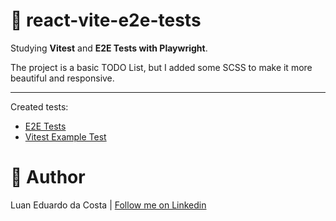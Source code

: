 # :test_tube: react-vite-e2e-tests

Studying **Vitest** and **E2E Tests with Playwright**.

The project is a basic TODO List, but I added some SCSS to make it more beautiful and responsive.

---

Created tests:

- [E2E Tests](/e2e/task.e2e.test.ts)
- [Vitest Example Test](/src/tests/example.test.ts)

# :man: Author

Luan Eduardo da Costa | [Follow me on Linkedin](https://www.linkedin.com/in/luaneducosta/)
